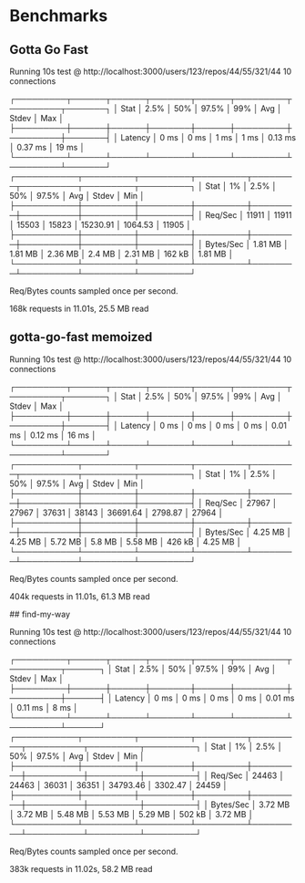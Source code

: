 
# Benchmarks

## Gotta Go Fast

Running 10s test @ http://localhost:3000/users/123/repos/44/55/321/44
10 connections

┌─────────┬──────┬──────┬───────┬──────┬─────────┬─────────┬───────┐
│ Stat    │ 2.5% │ 50%  │ 97.5% │ 99%  │ Avg     │ Stdev   │ Max   │
├─────────┼──────┼──────┼───────┼──────┼─────────┼─────────┼───────┤
│ Latency │ 0 ms │ 0 ms │ 1 ms  │ 1 ms │ 0.13 ms │ 0.37 ms │ 19 ms │
└─────────┴──────┴──────┴───────┴──────┴─────────┴─────────┴───────┘
┌───────────┬─────────┬─────────┬─────────┬────────┬──────────┬─────────┬─────────┐
│ Stat      │ 1%      │ 2.5%    │ 50%     │ 97.5%  │ Avg      │ Stdev   │ Min     │
├───────────┼─────────┼─────────┼─────────┼────────┼──────────┼─────────┼─────────┤
│ Req/Sec   │ 11911   │ 11911   │ 15503   │ 15823  │ 15230.91 │ 1064.53 │ 11905   │
├───────────┼─────────┼─────────┼─────────┼────────┼──────────┼─────────┼─────────┤
│ Bytes/Sec │ 1.81 MB │ 1.81 MB │ 2.36 MB │ 2.4 MB │ 2.31 MB  │ 162 kB  │ 1.81 MB │
└───────────┴─────────┴─────────┴─────────┴────────┴──────────┴─────────┴─────────┘

Req/Bytes counts sampled once per second.

168k requests in 11.01s, 25.5 MB read

## gotta-go-fast memoized

Running 10s test @ http://localhost:3000/users/123/repos/44/55/321/44
10 connections

┌─────────┬──────┬──────┬───────┬──────┬─────────┬─────────┬───────┐
│ Stat    │ 2.5% │ 50%  │ 97.5% │ 99%  │ Avg     │ Stdev   │ Max   │
├─────────┼──────┼──────┼───────┼──────┼─────────┼─────────┼───────┤
│ Latency │ 0 ms │ 0 ms │ 0 ms  │ 0 ms │ 0.01 ms │ 0.12 ms │ 16 ms │
└─────────┴──────┴──────┴───────┴──────┴─────────┴─────────┴───────┘
┌───────────┬─────────┬─────────┬─────────┬────────┬──────────┬─────────┬─────────┐
│ Stat      │ 1%      │ 2.5%    │ 50%     │ 97.5%  │ Avg      │ Stdev   │ Min     │
├───────────┼─────────┼─────────┼─────────┼────────┼──────────┼─────────┼─────────┤
│ Req/Sec   │ 27967   │ 27967   │ 37631   │ 38143  │ 36691.64 │ 2798.87 │ 27964   │
├───────────┼─────────┼─────────┼─────────┼────────┼──────────┼─────────┼─────────┤
│ Bytes/Sec │ 4.25 MB │ 4.25 MB │ 5.72 MB │ 5.8 MB │ 5.58 MB  │ 426 kB  │ 4.25 MB │
└───────────┴─────────┴─────────┴─────────┴────────┴──────────┴─────────┴─────────┘

Req/Bytes counts sampled once per second.

404k requests in 11.01s, 61.3 MB read

## find-my-way

Running 10s test @ http://localhost:3000/users/123/repos/44/55/321/44
10 connections

┌─────────┬──────┬──────┬───────┬──────┬─────────┬─────────┬──────┐
│ Stat    │ 2.5% │ 50%  │ 97.5% │ 99%  │ Avg     │ Stdev   │ Max  │
├─────────┼──────┼──────┼───────┼──────┼─────────┼─────────┼──────┤
│ Latency │ 0 ms │ 0 ms │ 0 ms  │ 0 ms │ 0.01 ms │ 0.11 ms │ 8 ms │
└─────────┴──────┴──────┴───────┴──────┴─────────┴─────────┴──────┘
┌───────────┬─────────┬─────────┬─────────┬─────────┬──────────┬─────────┬─────────┐
│ Stat      │ 1%      │ 2.5%    │ 50%     │ 97.5%   │ Avg      │ Stdev   │ Min     │
├───────────┼─────────┼─────────┼─────────┼─────────┼──────────┼─────────┼─────────┤
│ Req/Sec   │ 24463   │ 24463   │ 36031   │ 36351   │ 34793.46 │ 3302.47 │ 24459   │
├───────────┼─────────┼─────────┼─────────┼─────────┼──────────┼─────────┼─────────┤
│ Bytes/Sec │ 3.72 MB │ 3.72 MB │ 5.48 MB │ 5.53 MB │ 5.29 MB  │ 502 kB  │ 3.72 MB │
└───────────┴─────────┴─────────┴─────────┴─────────┴──────────┴─────────┴─────────┘

Req/Bytes counts sampled once per second.

383k requests in 11.02s, 58.2 MB read
